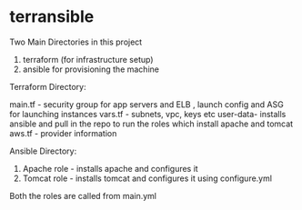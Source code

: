 # terransible

Two Main Directories in this project 

1) terraform (for infrastructure setup)
2) ansible for provisioning the machine


Terraform Directory: 

main.tf - security group for app servers and ELB , launch config and ASG for launching instances
vars.tf - subnets, vpc, keys etc
user-data- installs ansible and pull in the repo to run the roles which install apache and tomcat
aws.tf - provider information 

Ansible Directory:

1) Apache role - installs apache and configures it
2) Tomcat role - installs tomcat and configures it using configure.yml

Both the roles are called from main.yml